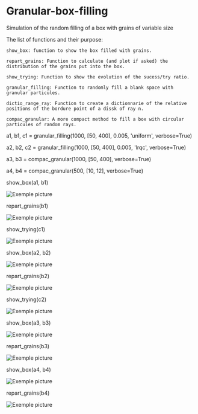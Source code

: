 # Granular-box-filling
Simulation of the random filling of a box with grains of variable size

The list of functions and their purpose:

    show_box: function to show the box filled with grains.
  
    repart_grains: Function to calculate (and plot if asked) the distribution of the grains put into the box.
  
    show_trying: Function to show the evolution of the sucess/try ratio.
  
    granular_filling: Function to randomly fill a blank space with granular particules.
  
    dictio_range_ray: Function to create a dictionnarie of the relative positions of the bordure point of a dissk of ray n.
  
    compac_granular: A more compact method to fill a box with circular particules of random rays.
  

a1, b1, c1 = granular_filling(1000, [50, 400], 0.005, 'uniform', verbose=True)

a2, b2, c2 = granular_filling(1000, [50, 400], 0.005, 'lrqc', verbose=True)

a3, b3 = compac_granular(1000, [50, 400], verbose=True)

a4, b4 = compac_granular(500, [10, 12], verbose=True)

show_box(a1, b1)

![Exemple picture](img/randFill_s1000_rr_50_400_rp_0,005_uniform.png)

repart_grains(b1)

![Exemple picture](img/GrainsDistri_s1000_rr_50_400_rp_0,005_uniform.png)

show_trying(c1)

![Exemple picture](img/Trying_s1000_rr_50_400_rp_0,005_uniform.png)


show_box(a2, b2)

![Exemple picture](img/randFill_s1000_rr_50_400_rp_0,005_lrqc.png)

repart_grains(b2)

![Exemple picture](img/GrainsDistri_s1000_rr_50_400_rp_0,005_lrqc.png)

show_trying(c2)

![Exemple picture](img/Trying_s1000_rr_50_400_rp_0,005_lrqc.png)



show_box(a3, b3)

![Exemple picture](img/randFill_s1000_rr_50_400_compact.png)

repart_grains(b3)

![Exemple picture](img/GrainsDistri_s1000_rr_50_400_compact.png)

show_box(a4, b4)

![Exemple picture](img/randFill_s500_rr_10_12_compact.png)

repart_grains(b4)

![Exemple picture](img/GrainsDistri_s500_rr_10_12_compact.png)
